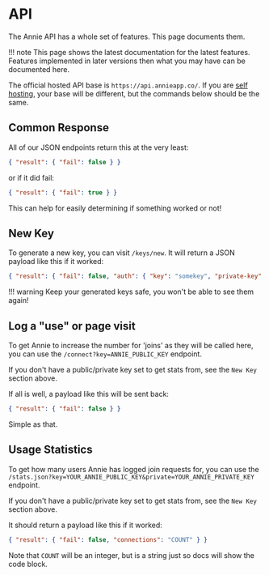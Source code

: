 # API

The Annie API has a whole set of features. This page documents them.

!!! note
    This page shows the latest documentation for the latest features.
    Features implemented in later versions then what you may have
    can be documented here.

The official hosted API base is `https://api.annieapp.co/`.
If you are [self hosting](./selfhost.md), your base will be different, but the commands below should be the same.

## Common Response

All of our JSON endpoints return this at the very least:

```json
{ "result": { "fail": false } }
```

or if it did fail:

```json
{ "result": { "fail": true } }
```

This can help for easily determining if something worked or not!

## New Key

To generate a new key, you can visit `/keys/new`. It will return a JSON payload like this if it worked:

```json
{ "result": { "fail": false, "auth": { "key": "somekey", "private-key": "someotherkey" } } }
```

!!! warning
    Keep your generated keys safe,
    you won't be able to see them
    again!

## Log a "use" or page visit

To get Annie to increase the number for 'joins' as they will be called here, you can use the `/connect?key=ANNIE_PUBLIC_KEY` endpoint.

If you don't have a public/private key set to get stats from, see the `New Key` section above.

If all is well, a payload like this will be sent back:

```json
{ "result": { "fail": false } }
```

Simple as that.

## Usage Statistics

To get how many users Annie has logged join requests for, you can use the `/stats.json?key=YOUR_ANNIE_PUBLIC_KEY&private=YOUR_ANNIE_PRIVATE_KEY` endpoint.

If you don't have a public/private key set to get stats from, see the `New Key` section above.

It should return a payload like this if it worked:

```json
{ "result": { "fail": false, "connections": "COUNT" } }
```

Note that `COUNT` will be an integer, but is a string just so docs will show the code block.
